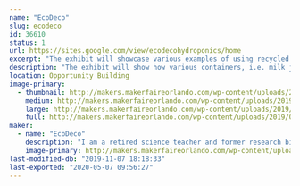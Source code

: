 ```yaml
---
name: "EcoDeco"
slug: ecodeco
id: 36610
status: 1
url: https://sites.google.com/view/ecodecohydroponics/home
excerpt: "The exhibit will showcase various examples of using recycled containers for set and forget hydroponics."
description: "The exhibit will show how various containers, i.e. milk jugs, food delivery trays, storage boxes, can be used as growth containers for set and forget hydroponics. Additionally some containers are decoupaged with recycled materials as a means to add an artistic touch to a patio setting. The intent is to show how anyone, regardless of whether one lives in a house or an apartment, can grow their own food."
location: Opportunity Building
image-primary:
  - thumbnail: http://makers.makerfaireorlando.com/wp-content/uploads/2019/08/IMG_2835-2-150x150.jpg
    medium: http://makers.makerfaireorlando.com/wp-content/uploads/2019/08/IMG_2835-2-250x300.jpg
    large: http://makers.makerfaireorlando.com/wp-content/uploads/2019/08/IMG_2835-2-854x1024.jpg
    full: http://makers.makerfaireorlando.com/wp-content/uploads/2019/08/IMG_2835-2.jpg
maker:
  - name: "EcoDeco"
    description: "I am a retired science teacher and former research biologist. In my retirement, I have explored a number of interests, gardening being one of them. In 2013, I became a master gardener for Seminole county. I have been involved in a variety of projects and one of my favorites is \"set and forget\" hydroponics. With this interest and my passion for promoting recycling, I have put a different spin on the method in an attempt to make it visually appealing and practical for anyone to grow their own food. "
    image-primary: http://makers.makerfaireorlando.com/wp-content/uploads/2019/08/DSC_1348-683x1024.jpg
last-modified-db: "2019-11-07 18:18:33"
last-exported: "2020-05-07 09:56:27"
---
```

